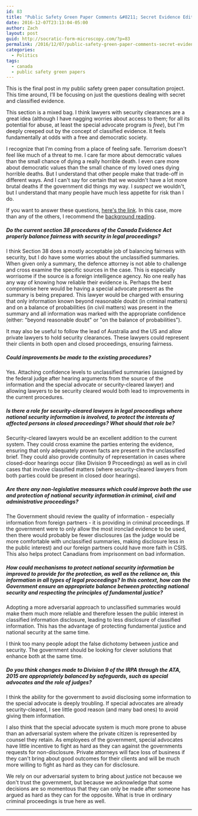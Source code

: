 ```yaml
---
id: 83
title: "Public Safety Green Paper Comments &#8211; Secret Evidence Edition"
date: 2016-12-07T23:13:04-05:00
author: Zach
layout: post
guid: http://socratic-form-microscopy.com/?p=83
permalink: /2016/12/07/public-safety-green-paper-comments-secret-evidence-edition/
categories:
  - Politics
tags:
  - canada
  - public safety green papers
---
```


This is the final post in my public safety green paper consultation project. This time around, I’ll be focusing on just the questions dealing with secret and classified evidence.

This section is a mixed bag. I think lawyers with security clearances are a great idea (although I have nagging worries about access to them; for all its potential for abuse, at least the special advocate program is <em>free</em>), but I'm deeply creeped out by the concept of classified evidence. It feels fundamentally at odds with a free and democratic society.

I recognize that I'm coming from a place of feeling safe. Terrorism doesn't feel like much of a threat to me. I care far more about democratic values than the small chance of dying a really horrible death. I even care more about democratic values than the small chance of my loved ones dying horrible deaths. But I understand that other people make that trade-off in different ways. And I can't say for certain that we wouldn't have a lot more brutal deaths if the government did things my way. I <em>suspect</em> we wouldn't, but I understand that many people have much less appetite for risk than I do.

If you want to answer these questions, <a href="https://www.publicsafety.gc.ca/cnt/cnslttns/ntnl-scrt/thm10-en.aspx">here's the link</a>. In this case, more than any of the others, I recommend the <a href="https://www.publicsafety.gc.ca/cnt/rsrcs/pblctns/ntnl-scrt-grn-ppr-2016-bckgrndr/index-en.aspx#s11">background reading</a>.

<h5>Do the current section 38 procedures of the Canada Evidence Act properly balance fairness with security in legal proceedings?</h5>
I think Section 38 does a mostly acceptable job of balancing fairness with security, but I do have some worries about the unclassified summaries. When given only a summary, the defence attorney is not able to challenge and cross examine the specific sources in the case. This is especially worrisome if the source is a foreign intelligence agency. No one really has any way of knowing how reliable their evidence is. Perhaps the best compromise here would be having a special advocate present as the summary is being prepared. This lawyer would be charged with ensuring that only information known beyond reasonable doubt (in criminal matters) and on a balance of probabilities (in civil matters) was present in the summary and all information was marked with the appropriate confidence (either: "beyond reasonable doubt" or "on the balance of probabilities").

It may also be useful to follow the lead of Australia and the US and allow private lawyers to hold security clearances. These lawyers could represent their clients in both open and closed proceedings, ensuring fairness.

<h5>Could improvements be made to the existing procedures?</h5>
Yes. Attaching confidence levels to unclassified summaries (assigned by the federal judge after hearing arguments from the source of the information and the special advocate or security-cleared lawyer) and allowing lawyers to be security cleared would both lead to improvements in the current procedures.
<h5>Is there a role for security-cleared lawyers in legal proceedings where national security information is involved, to protect the interests of affected persons in closed proceedings? What should that role be?</h5>
Security-cleared lawyers would be an excellent addition to the current system. They could cross examine the parties entering the evidence, ensuring that only adequately proven facts are present in the unclassified brief. They could also provide continuity of representation in cases where closed-door hearings occur (like Division 9 Proceedings) as well as in civil cases that involve classified matters (where security-cleared lawyers from both parties could be present in closed door hearings).
<h5>Are there any non-legislative measures which could improve both the use and protection of national security information in criminal, civil and administrative proceedings?</h5>
The Government should review the quality of information - especially information from foreign partners - it is providing in criminal proceedings. If the government were to only allow the most ironclad evidence to be used, then there would probably be fewer disclosures (as the judge would be more comfortable with unclassified summaries, making disclosure less in the public interest) and our foreign partners could have more faith in CSIS. This also helps protect Canadians from imprisonment on bad information.
<h5>How could mechanisms to protect national security information be improved to provide for the protection, as well as the reliance on, this information in all types of legal proceedings? In this context, how can the Government ensure an appropriate balance between protecting national security and respecting the principles of fundamental justice?</h5>
Adopting a more adversarial approach to unclassified summaries would make them much more reliable and therefore lessen the public interest in classified information disclosure, leading to less disclosure of classified information. This has the advantage of protecting fundamental justice and national security at the same time.

I think too many people adopt the false dichotomy between justice and security. The government should be looking for clever solutions that enhance both at the same time.

<h5>Do you think changes made to Division 9 of the IRPA through the ATA, 2015 are appropriately balanced by safeguards, such as special advocates and the role of judges?</h5>
I think the ability for the government to avoid disclosing some information to the special advocate is deeply troubling. If special advocates are already security-cleared, I see little good reason (and many bad ones) to avoid giving them information.

I also think that the special advocate system is much more prone to abuse than an adversarial system where the private citizen is represented by counsel they retain. As employees of the government, special advocates have little incentive to fight as hard as they can against the governments requests for non-disclosure. Private attorneys will face loss of business if they can't bring about good outcomes for their clients and will be much more willing to fight as hard as they can for disclosure.

We rely on our adversarial system to bring about justice not because we don't trust the government, but because we acknowledge that some decisions are so momentous that they can only be made after someone has argued as hard as they can for the opposite. What is true in ordinary criminal proceedings is true here as well.

<hr class="post-end" />
